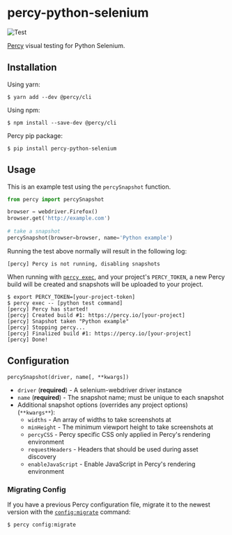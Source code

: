 # percy-python-selenium
![Test](https://github.com/percy/percy-python-selenium/workflows/Test/badge.svg)

[Percy](https://percy.io) visual testing for Python Selenium.

## Installation

Using yarn:

```sh-session
$ yarn add --dev @percy/cli
```

Using npm:

```sh-session
$ npm install --save-dev @percy/cli
```

Percy pip package:

```ssh-session
$ pip install percy-python-selenium
```

## Usage

This is an example test using the `percySnapshot` function.

``` python
from percy import percySnapshot

browser = webdriver.Firefox()
browser.get('http://example.com')
​
# take a snapshot
percySnapshot(browser=browser, name='Python example')
```

Running the test above normally will result in the following log:

```sh-session
[percy] Percy is not running, disabling snapshots
```

When running with [`percy
exec`](https://github.com/percy/cli/tree/master/packages/cli-exec#percy-exec), and your project's
`PERCY_TOKEN`, a new Percy build will be created and snapshots will be uploaded to your project.

```sh-session
$ export PERCY_TOKEN=[your-project-token]
$ percy exec -- [python test command]
[percy] Percy has started!
[percy] Created build #1: https://percy.io/[your-project]
[percy] Snapshot taken "Python example"
[percy] Stopping percy...
[percy] Finalized build #1: https://percy.io/[your-project]
[percy] Done!
```

## Configuration

`percySnapshot(driver, name[, **kwargs])`

- `driver` (**required**) - A selenium-webdriver driver instance
- `name` (**required**) - The snapshot name; must be unique to each snapshot
- Additional snapshot options (overrides any project options) (`**kwargs**`):
  - `widths` - An array of widths to take screenshots at
  - `minHeight` - The minimum viewport height to take screenshots at
  - `percyCSS` - Percy specific CSS only applied in Percy's rendering environment
  - `requestHeaders` - Headers that should be used during asset discovery
  - `enableJavaScript` - Enable JavaScript in Percy's rendering environment

### Migrating Config

If you have a previous Percy configuration file, migrate it to the newest version with the
[`config:migrate`](https://github.com/percy/cli/tree/master/packages/cli-config#percy-configmigrate-filepath-output) command:

```sh-session
$ percy config:migrate
```
